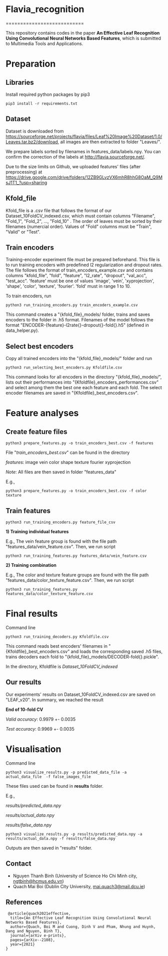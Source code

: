 # Flavia_recognition 
=========================== 

This repository contains codes in the paper **An Effective Leaf Recognition Using  Convolutional Neural Networks Based  Features**, which is submitted to Multimedia Tools and Applications. 

# Preparation 
## Libraries 

Install required python packages by pip3 
```console 
pip3 install -r requirements.txt 
``` 

## Dataset 

Dataset is downloaded from https://sourceforge.net/projects/flavia/files/Leaf%20Image%20Dataset/1.0/Leaves.tar.bz2/download, all images are then extracted to folder "Leaves/". 

We prepare labels sorted by filenames in features_data/labels.npy. You can confirm the correction of the labels at http://flavia.sourceforge.net/. 

Due to the size limits on Github, we uploaded features' files (after preprocessing) at https://drive.google.com/drive/folders/12ZB9GLvzVX6mhR8hhG8OaM_Q9MsJ1T1_?usp=sharing 

## Kfold_file 
Kfold_file is a .csv file that follows the format of our Dataset_10FoldCV_indexed.csv, which must contain columns "Filename", "Fold_1", "Fold_2", ..., "Fold_10" . The order of leaves must be sorted by their filenames (numercial order). Values of "Fold" columns must be "Train", "Valid" or "Test". 

## Train encoders 

Training-encoder experiment file must be prepared beforehand. This file is to run training encoders with predefined l2 regularization and dropout rates. The file follows the format of train_encoders_example.csv and contains columns "kfold_file", "fold", "feature", "l2_rate", "dropout", "val_acc", "test_acc". 'feature' must be one of values 'image', 'vein', 'xyprojection', 'shape', 'color', 'texture', 'fourier'. 'fold' must in range 1 to 10. 

To train encoders, run 
```console 
python3 run_training_encoders.py train_encoders_example.csv 
``` 

This command creates a "{kfold_file}_models/ folder, trains and saves encoders to the folder in .h5 format. Filenames of the model follows the format "ENCODER-{feature}-l2rate{}-dropout{}-fold{}.h5" (defined in data_helper.py). 

## Select best encoders 

Copy all trained encoders into the "{kfold_file}_models/" folder and run 
```console 
python3 run_selecting_best_encoders.py Kfoldfile.csv 
``` 

This command looks for all encoders in the directory "{kfold_file}_models/", lists out their performances into "{Kfoldfile}_encoders_performances.csv" and select among them the best one each feature and each fold. The select encoder filenames are saved in "{Kfoldfile}_best_encoders.csv". 

# Feature analyses 

## Create feature files 
```console 
python3 prepare_features.py -o train_encoders_best.csv -f features 
``` 

File "*train_encoders_best.csv*" can be found in the directory 

*features*: image vein color shape texture fourier xyprojection

*Note*: All files are then saved in folder "features_data" 

E.g., 
```console 
python3 prepare_features.py -o train_encoders_best.csv -f color texture 
``` 

## Train features 
```console 
python3 run_training_encoders.py feature_file_csv 
``` 

**1) Training individual features** 

E.g., The vein feature group is found with the file path "features_data/vein_feature.csv". Then, we run script 
```console 
python3 run_training_features.py features_data/vein_feature.csv 
``` 

**2) Training combination** 

E.g., The color and texture feature groups are found with the file path "features_data/color_texture_feature.csv". Then, we run script 
```console 
python3 run_training_features.py features_data/color_texture_feature.csv 
``` 

# Final results 
Command line 
```console 
python3 run_training_decoders.py Kfoldfile.csv 
``` 

This command reads best encoders' filenames in "{Kfoldfile}\_best\_encoders.csv" and loads the corresponding saved .h5 files, trains decoders each fold to "{kfold_file}\_models/DECODER-fold{}.pickle". 

In the directory, Kfoldfile is *Dataset_10FoldCV_indexed* 

## Our results 

Our experiments' results on Dataset_10FoldCV_indexed.csv are saved on "LEAF_v20". In summary, we reached the result 

**End of 10-fold CV** 

*Valid accuracy*: 0.9979 +- 0.0035 

*Test accuracy*: 0.9969 +- 0.0035 

# Visualisation 
Command line 
```console 
python3 visualize_results.py -p predicted_data_file -a actual_data_file  -f false_images_file 
``` 

These files used can be found in **results** folder. 

E.g., 

*results/predicted_data.npy* 

*results/actual_data.npy* 

*results/false_data.npy* 

```console 
python3 visualize_results.py -p results/predicted_data.npy -a results/actual_data.npy -f results/false_data.npy 
``` 

Outputs are then saved in "results" folder. 

## Contact 
- Nguyen Thanh Binh  (University of Science Ho Chi Minh city, ngtbinh@hcmus.edu.vn) 
- Quach Mai Boi (Dublin City University, mai.quach3@mail.dcu.ie) 

## References 
<pre><code> @article{quach2021effective,
  title={An Effective Leaf Recognition Using Convolutional Neural Networks Based Features},
  author={Quach, Boi M and Cuong, Dinh V and Pham, Nhung and Huynh, Dang and Nguyen, Binh T},
  journal={arXiv e-prints},
  pages={arXiv--2108},
  year={2021} 
}</code></pre>
